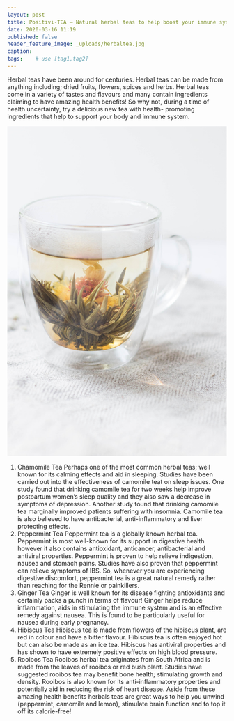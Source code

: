 ```yaml
---
layout: post
title: Positivi-TEA – Natural herbal teas to help boost your immune system
date: 2020-03-16 11:19
published: false
header_feature_image: _uploads/herbaltea.jpg
caption:
tags:    # use [tag1,tag2]
---
```

Herbal teas have been around for centuries. Herbal teas can be made from anything including; dried fruits, flowers, spices and herbs. Herbal teas come in a variety of tastes and flavours and many contain ingredients claiming to have amazing health benefits! So why not, during a time of health uncertainty, try a delicious new tea with health- promoting ingredients that help to support your body and immune system.

[![Herbal Tea](/_uploads/herbaltea.jpg)](/_uploads/herbaltea.jpg)

1.	Chamomile Tea
Perhaps one of the most common herbal teas; well known for its calming effects and aid in sleeping. Studies have been carried out into the effectiveness of camomile teat on sleep issues. One study found that drinking camomile tea for two weeks help improve postpartum women’s sleep quality and they also saw a decrease in symptoms of depression. Another study found that drinking camomile tea marginally improved patients suffering with insomnia. Camomile tea is also believed to have antibacterial, anti-inflammatory and liver protecting effects.
2.	Peppermint Tea
Peppermint tea is a globally known herbal tea. Peppermint is most well-known for its support in digestive health however it also contains antioxidant, anticancer, antibacterial and antiviral properties. Peppermint is proven to help relieve indigestion, nausea and stomach pains. Studies have also proven that peppermint can relieve symptoms of IBS. So, whenever you are experiencing digestive discomfort, peppermint tea is a great natural remedy rather than reaching for the Rennie or painkillers.
3.	Ginger Tea
Ginger is well known for its disease fighting antioxidants and certainly packs a punch in terms of flavour! Ginger helps reduce inflammation, aids in stimulating the immune system and is an effective remedy against nausea. This is found to be particularly useful for nausea during early pregnancy.
4.	Hibiscus Tea
Hibiscus tea is made from flowers of the hibiscus plant, are red in colour and have a bitter flavour. Hibiscus tea is often enjoyed hot but can also be made as an ice tea. Hibiscus has antiviral properties and has shown to have extremely positive effects on high blood pressure.
5.	Rooibos Tea
Rooibos herbal tea originates from South Africa and is made from the leaves of rooibos or red bush plant. Studies have suggested rooibos tea may benefit bone health; stimulating growth and density. Rooibos is also known for its anti-inflammatory properties and potentially aid in reducing the risk of heart disease.
Aside from these amazing health benefits herbals teas are great ways to help you unwind (peppermint, camomile and lemon), stimulate brain function and to top it off its calorie-free!
